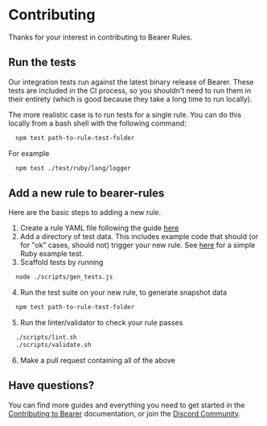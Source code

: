 # Contributing

Thanks for your interest in contributing to Bearer Rules.

## Run the tests

Our integration tests run against the latest binary release of Bearer. These tests are included in the CI process, so you shouldn't need to run them in their entirety (which is good because they take a long time to run locally).

The more realistic case is to run tests for a single rule. You can do this locally from a bash shell with the following command:

```bash
  npm test path-to-rule-test-folder
```

For example

```bash
  npm test ./test/ruby/lang/logger
```

## Add a new rule to bearer-rules

Here are the basic steps to adding a new rule.

1. Create a rule YAML file following the guide [here](https://docs.bearer.com/guides/custom-rule/)
2. Add a directory of test data. This includes example code that should (or for "ok" cases, should not) trigger your new rule. See [here](https://github.com/Bearer/bearer-rules/tests/ruby/lang/logger/testdata) for a simple Ruby example test.
3. Scaffold tests by running
```bash
  node ./scripts/gen_tests.js
```
4. Run the test suite on your new rule, to generate snapshot data
```bash
  npm test path-to-rule-test-folder
```
5. Run the linter/validator to check your rule passes
```bash
  ./scripts/lint.sh
  ./scripts/validate.sh
```
6. Make a pull request containing all of the above

## Have questions?

You can find more guides and everything you need to get started in the [Contributing to Bearer](https://docs.bearer.com/contributing/) documentation, or join the [Discord Community](https://discord.gg/eaHZBJUXRF).
